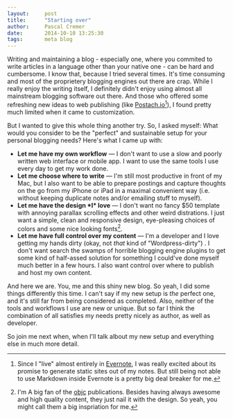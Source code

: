 ```yaml
---
layout:     post
title:      "Starting over"
author:     Pascal Cremer
date:       2014-10-10 13:25:30
tags:       meta blog
---
```

Writing and maintaining a blog - especially one, where you commited to write articles in a language other than your native one - can be hard and cumbersome. I know that, because I tried several times. It's time consuming and most of the proprietery blogging engines out there are crap. While I really enjoy the writing itself, I definitely didn't enjoy using almost all mainstream blogging software out there. And those who offered some refreshing new ideas to web publishing (like [Postach.io](http://postach.io)[^postach]), I found pretty much limited when it came to customization.

But I wanted to give this whole thing another try. So, I asked myself: What would you consider to be the "perfect" and sustainable setup for your personal blogging needs? Here's what I came up with:

* __Let me have my own workflow__ — I don't want to use a slow and poorly written web interface or mobile app. I want to use the same tools I use every day to get my work done.
* __Let me choose where to write__ — I'm still most productive in front of my Mac, but I also want to be able to prepare postings and capture thoughts on the go from my iPhone or iPad in a maximal convenient way (i.e. without keeping duplicate notes and/or emailing stuff to myself).
* __Let me have the design \*I\* love__ — I don't want no fancy $50 template with annoying parallax scrolling effects and other weird distrations. I just want a simple, clean and responsive design, eye-pleasing choices of colors and some nice looking fonts[^objc].
* __Let me have full control over my content__ — I'm a developer and I love getting my hands dirty (okay, not *that* kind of "Wordpress-dirty") . I don't want search the swamps of horrible blogging engine plugins to get some kind of half-assed solution for something I could've done myself much better in a few hours. I also want control over where to publish and host my own content.

And here we are. You, me and this shiny new blog. So yeah, I did some things differently this time. I can't say if my new setup is *the* perfect one, and it's still far from being considered as completed. Also, neither of the tools and workflows I use are new or unique. But so far I think the combination of all satisfies my needs pretty nicely as author, as well as developer.

So join me next when, when I'll talk albout my new setup and everything else in much more detail.

[^postach]: Since I "live" almost entirely in [Evernote](https://evernote.com), I was really excited about its promise to generate static sites out of my notes. But still being not able to use Markdown inside Evernote is a pretty big deal breaker for me.

[^objc]: I'm A big fan of the [objc](http://www.objc.io) publications. Besides having always awesome and high quality content, they just nail it with the design. So yeah, you might call them a big inspriation for me.
